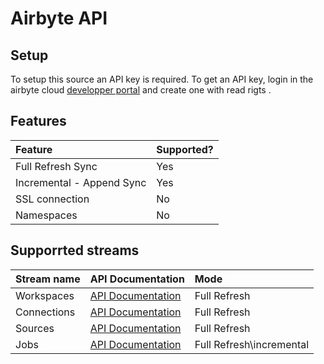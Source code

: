 # Airbyte API

## Setup
To setup this source an API key is required. To get an API key, login in the airbyte cloud [developper portal](https://portal.airbyte.com/apiKeys) and create one with read rigts .


## Features

| Feature                   | Supported? |
| :------------------------ | :--------- |
| Full Refresh Sync         | Yes        |
| Incremental - Append Sync | Yes        |
| SSL connection            | No         |
| Namespaces                | No         |

## Supporrted streams

| Stream name | API Documentation | Mode |
| :---------- | :---------------- | :--- |
| Workspaces  | [API Documentation](https://docs.airbyte.io/api/sources/workspaces) | Full Refresh |
| Connections | [API Documentation](https://docs.airbyte.io/api/sources/connections) | Full Refresh |
| Sources     | [API Documentation](https://docs.airbyte.io/api/sources/sources) | Full Refresh |
| Jobs        | [API Documentation](https://docs.airbyte.io/api/sources/jobs) | Full Refresh\incremental |



